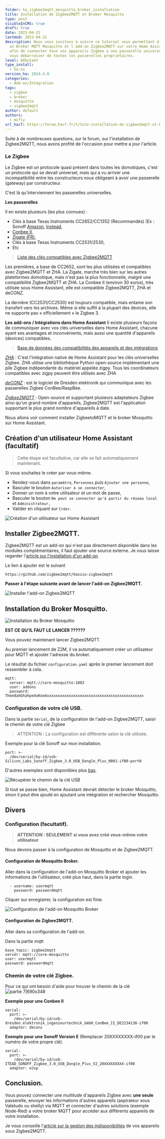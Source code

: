 ```yaml
---
folder: ha_zigbee2mqtt_mosquitto_broker_installation
title: Installation de Zigbee2MQTT et Broker Mosquitto
type: post
visibleInCMS: true
draft: true
date: 2023-04-22
lastmod: 2023-04-22
description: Nous vous invitons à suivre ce tutoriel vous permettant d'installer
  un Broker MQTT Mosquitto et l'add-on Zigbee2MQTT sur votre Home Assistant OS
  afin de connecter tous vos appareils Zigbee a une passerelle universelle et
  vous débarrasser de toutes les passerelles propriétaires.
level: Débutant
type_install:
  - ha-os
version_ha: 2024.4.0
categories:
  - Add-on/Intégration
tags:
  - zigbee
  - broker
  - mosquitto
  - zigbee2mqtt
author: default
authors:
  - mcfly
url_hacf: https://forum.hacf.fr/t/tuto-installation-de-zigbee2mqtt-et-broker-mosquitto/23103
---
```

Suite à de nombreuses questions, sur le forum, sur l'installation de Zigbee2MQTT, nous avons profité de l'occasion pour mettre a jour l'article.

### Le Zigbee

L﻿e Zigbee est un protocole quasi présent dans toutes les domotiques, c'est un protocole qui se devait universel, mais qui a vu arriver une incompatibilité entre les constructeurs nous obligeant à avoir une passerelle (gateway) par constructeur.

C’est là qu’interviennent les passerelles universelles.

**Les passerelles**

Il en existe plusieurs (les plus connues) :

* Clés à base Texas Instruments CC2652/CC1352 (Recommandés) (Ex : Sonoff [Amazon](https://www.amazon.fr/SONOFF-EFR32MG21-Coordinator-Universelle-Passerelle/dp/B0B6P22YJC), [Instead](https://sonoff.tech/product/gateway-and-sensors/sonoff-zigbee-3-0-usb-dongle-plus-e/),
* [Conbee II](https://www.amazon.fr/Dresden-ConBee-Electronique-II/dp/B07PZ7ZHG5),
* [Zigate (FR)](https://zigate.fr/),
* Clés à base Texas Instruments CC2531/2530,
* Etc

> [Liste des clés compatibles avec Zigbee2MQTT](https://www.zigbee2mqtt.io/guide/adapters/#recommended)

Les premières, a base de CC2652, sont les plus utilisées et compatibles avec Zigbee2MQTT et ZHA.
La Zigate, marche très bien sur les autres plateformes domotique, mais n'est pas la plus fonctionnelle, malgré une compatibilité Zigbee2MQTT et ZHA.
La Conbee II (environ 30 euros), très utilisée sous Home Assistant, elle est compatible Zigbee2MQTT, ZHA et deCONZ.

La dernière (CC2531/CC2530) est toujours compatible, mais entame son transfert vers les archives. Même si elle suffit à la plupart des devices, elle ne supporte pas « officiellement » le Zigbee 3.

**Les add-ons / Intégrations dans Home Assistant**
Il existe plusieurs façons de communiquer avec vos clés universelles dans Home Assistant, chacune ayant ses avantages et inconvénients, mais aussi une quantité d'appareils (devices) compatibles.

> [Base de données des compatibilités des appareils et des intégrations](https://zigbee.blakadder.com/)

*[ZHA](https://www.home-assistant.io/integrations/zha/) :* C'est l'intégration native de Home Assistant pour les clés universelles Zigbee. ZHA utilise une bibliothèque Python open-source implémentant une pile Zigbee indépendante du matériel appelée zigpy. Tous les coordinateurs compatibles avec zigpy peuvent être utilisés avec ZHA

*[deCONZ](https://www.home-assistant.io/integrations/deconz/) :* est le logiciel de Dresden elektronik qui communique avec les passerelles Zigbee ConBee/RaspBee.

*[Zigbee2MQTT](https://www.zigbee2mqtt.io/) :* Open-source et supportant plusieurs adaptateurs Zigbee ainsi qu'un grand nombre d'appareils, Zigbee2MQTT est l'application supportant le plus grand nombre d'appareils à date.

Nous allons voir comment installer ZigbeetoMQTT et le broker Mosquitto sur Home Assistant.

## Création d'un utilisateur Home Assistant (facultatif)

> Cette étape est facultative, car elle se fait automatiquement maintenant.

Si vous souhaitez le créer par vous-même.

* Rendez-vous dans `paramètre`, `Personnes` puis `Ajouter une personne`,
* Basculer le bouton `Autoriser à se connecter`,
* Donner un nom à votre utilisateur et un mot de passe,
* Basculer le bouton `Ne peut se connecter qu'à partir du réseau local` et `Administrateur,`
* Valider en cliquant sur `Créer`.

![Création d'un utilisateur sur Home Assistant](img/zigbee2mqtt_creation_user.gif "Création d'un utilisateur sur Home Assistant")

## Installer Zigbee2MQTT.

Zigbee2MQTT est un add-on qui n'est pas directement disponible dans les modules complémentaires, il faut ajouter une source externe. Je vous laisse regarder l'[article sur l'installation d'un add-on](/ha_addon).

Le lien à ajouter est le suivant

```
https://github.com/zigbee2mqtt/hassio-zigbee2mqtt
```

**Passer à l'étape suivante avant de lancer l'add-on Zigbee2MQTT.**

![Installer l'add-on Zigbee2MQTT](img/zigbee2mqtt_installation.gif "Installer l'add-on Zigbee2MQTT")

## Installation du Broker Mosquitto.

![Installation du Broker Mosquitto](img/zigbee2mqtt_installation_mosquitto_broker.gif "Installation du Broker Mosquitto")

**EST CE QU'IL FAUT LE LANCER ??????**

Vous pouvez maintenant lancer Zigbee2MQTT.

Au premier lancement de Z2M, il va automatiquement créer un utilisateur pour MQTT et ajouter l'adresse du broker.

Le résultat du fichier `configuration.yaml` après le premier lancement doit ressembler à cela.

```
mqtt:
  server: mqtt://core-mosquitto:1883
  user: addons
  password: Thee8ahGhahpe4oKoe4xxxxxxxxxxxxxxxxxxxxxxxxxxxxxxxxxxxxxxxxxxxx
```

### Configuration de votre clé USB.

Dans la partie `Sérial`, de la configuration de l'add-on Zigbee2MQTT, saisir le chemin de votre clé Zigbee

> ATTENTION : La configuration est différente selon la clé utilisée.

Exemple pour la clé Sonoff sur mon installation.

```
port: >-
  /dev/serial/by-id/usb-Silicon_Labs_Sonoff_Zigbee_3.0_USB_Dongle_Plus_0001-if00-port0
```

D'autres exemples sont disponibles plus [bas](#chemin_de_votre_clé_zigbee).

![Récupérer le chemin de la clé USB](img/zigbee2mqtt_chemin_cle_usb.gif "Récupérer le chemin de la clé USB")

Si tout se passe bien, Home Assistant devrait détecter le broker Mosquitto, sinon il peut être ajouté en ajoutant une intégration et rechercher Mosquitto.

## Divers

### Configuration (facultatif).

> **ATTENTION : SEULEMENT si vous avez créé vous-même votre utilisateur**

Nous devons passer à la configuration de Mosquitto et de Zigbee2MQTT.

#### Configuration de Mosquitto Broker.

Aller dans la configuration de l'add-on Mosquitto Broker et ajouter les informations de l'utilisateur, créé plus haut, dans la partie login.

```
  - username: usermqtt
    password: passwordmqtt
```

Cliquer sur enregistrer, la configuration est finie.

![Configuration de l'add-on Mosquitto Broker](img/zigbee2mqtt_configuration_mosquitto_broker.gif "Configuration de l'add-on Mosquitto Broker")

#### Configuration de Zigbee2MQTT.

Aller dans sa configuration de l'add-on.

Dans la partie mqtt

```
base_topic: zigbee2mqtt
server: mqtt://core-mosquitto
user: usermqtt
password: passwordmqtt
```

### Chemin de votre clé Zigbee.

Pour ce qui ont besoin d'aide pour trouver le chemin de la clé 
![partie 7|690x348](upload://yxUXhDsJqhTjY0dhcqu0iHYwghU.gif)

**Exemple pour une Conbee II**

```
serial:
  port: >-
    /dev/serial/by-id/usb-dresden_elektronik_ingenieurtechnik_GmbH_ConBee_II_DE2234130-if00
  adapter: deconz
```

**Exemple pour une Sonoff Version E** (Remplacer 20XXXXXXXX-if00 par le numéro de votre propre clé).

```
serial:
  port: >-
    /dev/serial/by-id/usb-ITEAD_SONOFF_Zigbee_3.0_USB_Dongle_Plus_V2_20XXXXXXXXX-if00
  adapter: ezsp
```

## Conclusion.

Vous pouvez connecter une multitude d'appareils Zigbee avec **une seule** passerelle, envoyer les informations d'autres appareils (aspirateur sous Valetudo ou shelly) via MQTT et connecter d'autres solutions (exemple Node-Red) a votre broker MQTT pour accéder aux différents appareils de votre installation.

Je vous conseille l'[article sur la gestion des indisponibilités](/zigbee2mqtt-availability) de vos appareils sous Zigbee2MQTT.